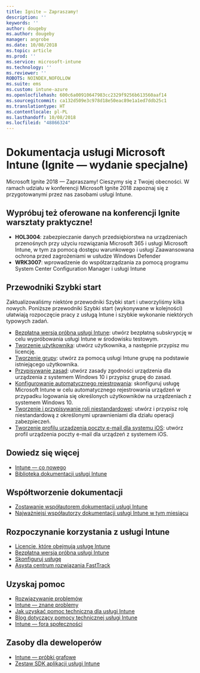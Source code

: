 ```yaml
---
title: Ignite — Zapraszamy!
description: ''
keywords: ''
author: dougeby
ms.author: dougeby
manager: angrobe
ms.date: 10/08/2018
ms.topic: article
ms.prod: ''
ms.service: microsoft-intune
ms.technology: ''
ms.reviewer: ''
ROBOTS: NOINDEX,NOFOLLOW
ms.suite: ems
ms.custom: intune-azure
ms.openlocfilehash: 600c6a00910647983cc2329f9256b613560aaf14
ms.sourcegitcommit: ca132d509e3c978d18e50eac89e1a1ed7ddb25c1
ms.translationtype: HT
ms.contentlocale: pl-PL
ms.lasthandoff: 10/08/2018
ms.locfileid: "48866324"
---
```

# <a name="microsoft-intune-documentation-40ignite-special-edition41"></a>Dokumentacja usługi Microsoft Intune &#40;Ignite — wydanie specjalne&#41;
Microsoft Ignite 2018 — Zapraszamy! Cieszymy się z Twojej obecności. W ramach udziału w konferencji Microsoft Ignite 2018 zapoznaj się z przygotowanymi przez nas zasobami usługi Intune.

## <a name="try-our-hands-on-labs-at-ignite"></a>Wypróbuj też oferowane na konferencji Ignite warsztaty praktyczne!
- **HOL3004**: zabezpieczanie danych przedsiębiorstwa na urządzeniach przenośnych przy użyciu rozwiązania Microsoft 365 i usługi Microsoft Intune, w tym za pomocą dostępu warunkowego i usługi Zaawansowana ochrona przed zagrożeniami w usłudze Windows Defender
- **WRK3007**: wprowadzenie do współzarządzania za pomocą programu System Center Configuration Manager i usługi Intune

## <a name="quickstarts"></a>Przewodniki Szybki start
Zaktualizowaliśmy niektóre przewodniki Szybki start i utworzyliśmy kilka nowych. Poniższe przewodniki Szybki start (wykonywane w kolejności) ułatwiają rozpoczęcie pracy z usługą Intune i szybkie wykonanie niektórych typowych zadań.

- [Bezpłatna wersja próbna usługi Intune](free-trial-sign-up.md): utwórz bezpłatną subskrypcję w celu wypróbowania usługi Intune w środowisku testowym.    
- [Tworzenie użytkownika](quickstart-create-user.md): utwórz użytkownika, a następnie przypisz mu licencję.
- [Tworzenie grupy](quickstart-create-group.md): utwórz za pomocą usługi Intune grupę na podstawie istniejącego użytkownika.
- [Przypisywanie zasad](get-started-policies.md): utwórz zasady zgodności urządzenia dla urządzenia z systemem Windows 10 i przypisz grupę do zasad.
- [Konfigurowanie automatycznego rejestrowania](quickstart-setup-auto-enrollment.md): skonfiguruj usługę Microsoft Intune w celu automatycznego rejestrowania urządzeń w przypadku logowania się określonych użytkowników na urządzeniach z systemem Windows 10.
- [Tworzenie i przypisywanie roli niestandardowej](quickstart-create-custom-role.md): utwórz i przypisz rolę niestandardową z określonymi uprawnieniami dla działu operacji zabezpieczeń. 
- [Tworzenie profilu urządzenia poczty e-mail dla systemu iOS](quickstart-email-profile.md): utwórz profil urządzenia poczty e-mail dla urządzeń z systemem iOS.

## <a name="learn"></a>Dowiedz się więcej
- [Intune — co nowego](whats-new.md)
- [Biblioteka dokumentacji usługi Intune](https://docs.microsoft.com/intune/)

## <a name="contribute-to-docs"></a>Współtworzenie dokumentacji
- [Zostawanie współautorem dokumentacji usługi Intune](https://github.com/MicrosoftDocs/IntuneDocs/blob/master/README.md)  
- [Najważniejsi współautorzy dokumentacji usługi Intune w tym miesiącu](https://github.com/MicrosoftDocs/IntuneDocs/graphs/contributors?from=2018-09-01&to=2018-11-30&type=c)  

## <a name="start-using-intune"></a>Rozpoczynanie korzystania z usługi Intune
- [Licencje, które obejmują usługę Intune](licenses.md)
- [Bezpłatna wersja próbna usługi Intune](free-trial-sign-up.md)
- [Skonfiguruj usługę](setup-steps.md)
- [Asysta centrum rozwiązania FastTrack](https://docs.microsoft.com/enterprise-mobility-security/Solutions/enterprise-mobility-fasttrack-program)

## <a name="get-help"></a>Uzyskaj pomoc
- [Rozwiązywanie problemów](help-desk-operators.md)
- [Intune — znane problemy](known-issues.md)
- [Jak uzyskać pomoc techniczną dla usługi Intune](get-support.md)
- [Blog dotyczący pomocy technicznej usługi Intune](https://blogs.technet.microsoft.com/intunesupport/)
- [Intune — fora społeczności](https://techcommunity.microsoft.com/t5/Enterprise-Mobility-Security/ct-p/EMS)

## <a name="developer-resources"></a>Zasoby dla deweloperów
- [Intune — próbki grafowe](https://github.com/microsoftgraph/powershell-intune-samples)
- [Zestaw SDK aplikacji usługi Intune](app-sdk-get-started.md)
